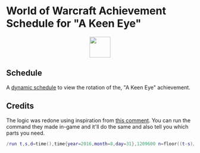 # World of Warcraft Achievement Schedule for "A Keen Eye"

<p align="center">
  <img width="56" height="56" src="https://wow.zamimg.com/images/wow/icons/large/trade_archaeology.jpg" />
</p>

## Schedule

A <a href="https://duckies.github.io/a-keen-eye" rel="noreferrer">dynamic schedule</a> to view the rotation of the, "A Keen Eye" achievement.

## Credits

The logic was redone using inspiration from [this comment](https://www.wowhead.com/achievement=10603/a-keen-eye#comments:id=5747088). You can run the command they made in-game and it'll do the same and also tell you which parts you need.

```lua
/run t,s,d=time(),time{year=2016,month=8,day=31},1209600 n=floor((t-s)/d) o,a=n%13,s+n*d for i=0,12 do c,_,r=GetAchievementCriteriaInfo(10602,(o+i)%13+1) print("\124cff"..(r and"00FF00"or"FF0000")..date("%Y-%m-%d",a+i*d)..': '..c.."\124r") end
```
